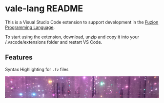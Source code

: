 # vale-lang README

This is a Visual Studio Code extension to support development in the [Fuzion Programming Language](https://flang.dev).

To start using the extension, download, unzip and copy it into your <user home>/.vscode/extensions folder and restart VS Code.

## Features

Syntax Highlighting for `.fz` files

![](images/banner.png)
